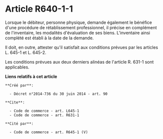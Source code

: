 # Article R640-1-1

Lorsque le débiteur, personne physique, demande également le bénéfice d'une procédure de rétablissement professionnel, il
précise en complément de l'inventaire, les modalités d'évaluation de ses biens. L'inventaire ainsi complété est établi à la
date de la demande. 

Il doit, en outre, attester qu'il satisfait aux conditions prévues par les articles L. 645-1 et L. 645-2. 

Les conditions prévues aux deux derniers alinéas de l'article R. 631-1 sont applicables.

**Liens relatifs à cet article**

	**Créé par**:

	  - Décret n°2014-736 du 30 juin 2014 - art. 90

	**Cite**:

	  - Code de commerce - art. L645-1
	  - Code de commerce - art. R631-1

	**Cité par**:

	  - Code de commerce - art. R645-1 (V)
